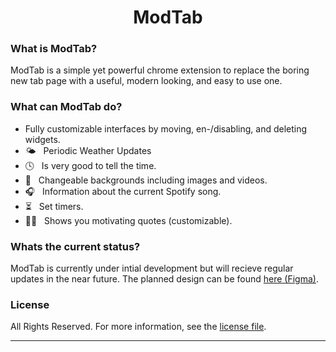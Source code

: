 <h1 align="center">ModTab</h1>

### What is ModTab?
ModTab is a simple yet powerful chrome extension to replace the boring new tab page with a useful, modern looking, and easy to use one.

### What can ModTab do?
- Fully customizable interfaces by moving, en-/disabling, and deleting widgets.
- 🌤 &nbsp;&nbsp;Periodic Weather Updates
- 🕓 &nbsp;&nbsp;Is very good to tell the time.
- 🌉 &nbsp;&nbsp;Changeable backgrounds including images and videos.
- 🎧 &nbsp;&nbsp;Information about the current Spotify song.
- ⏳ &nbsp;&nbsp;Set timers.
- 💪🏻 &nbsp;&nbsp;Shows you motivating quotes (customizable).

### Whats the current status?
ModTab is currently under intial development but will recieve regular updates in the near future.
The planned design can be found [here (Figma)](https://www.figma.com/file/iiywbQRRr5ndVYSL7alAnq/Mockup-V1?node-id=0%3A1).

### License
All Rights Reserved. For more information, see the [license file](https://github.com/Jan-Emig/ModTab/blob/main/license.md).

<hr />
